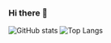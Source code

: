 ### Hi there 👋
![GitHub stats](https://github-readme-stats.vercel.app/api?username=Yuri-Campos&show_icons=true&theme=tokyonight)
![Top Langs](https://github-readme-stats.vercel.app/api/top-langs/?username=Yuri-Campos&theme=tokyonight)
<!--
**Yuri-Campos/Yuri-Campos** is a ✨ _special_ ✨ repository because its `README.md` (this file) appears on your GitHub profile.

Here are some ideas to get you started:

- 🔭 I’m currently working on ...
- 🌱 I’m currently learning ...
- 👯 I’m looking to collaborate on ...
- 🤔 I’m looking for help with ...
- 💬 Ask me about ...
- 📫 How to reach me: ...
- 😄 Pronouns: ...
- ⚡ Fun fact: ...
-->
